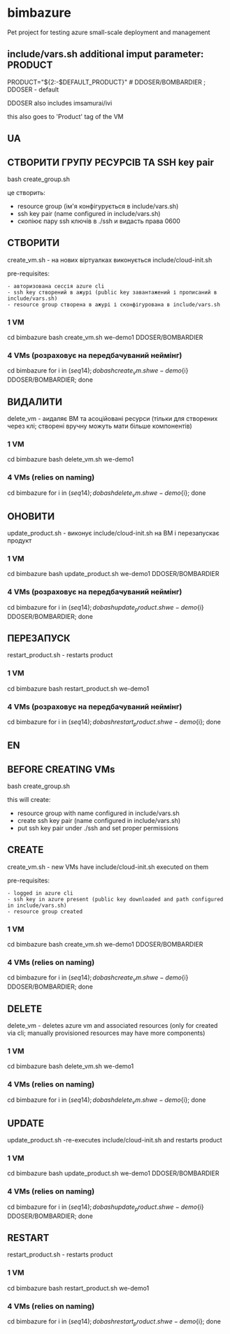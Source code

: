 # bimbazure
Pet project for testing azure small-scale deployment and management

## include/vars.sh additional imput parameter: PRODUCT
PRODUCT="${2:-$DEFAULT_PRODUCT}"  # DDOSER/BOMBARDIER ; DDOSER - default

DDOSER also includes imsamurai/ivi

this also goes to 'Product' tag of the VM

## UA
## СТВОРИТИ ГРУПУ РЕСУРСІВ ТА SSH key pair
bash create_group.sh

це створить:

  - resource group (ім'я конфігурується в include/vars.sh)
  - ssh key pair (name configured in include/vars.sh)
  - скопіює пару ssh ключів в ./ssh и видасть права 0600


## СТВОРИТИ
create_vm.sh - на нових віртуалках виконується include/cloud-init.sh

pre-requisites:

    - авторизована сессія azure cli
    - ssh key створений в ажурі (public key завантажений і прописаний в include/vars.sh)
    - resource group створена в ажурі і сконфігурована в include/vars.sh

### 1 VM
cd bimbazure
bash create_vm.sh we-demo1 DDOSER/BOMBARDIER

### 4 VMs (розраховує на передбачуваний неймінг)
cd bimbazure
for i in $(seq 1 4); do bash create_vm.sh we-demo${i} DDOSER/BOMBARDIER; done



## ВИДАЛИТИ
delete_vm - аидаляє ВМ та асоційовані ресурси (тільки для створених через клі; створені вручну можуть мати більше компонентів)

### 1 VM
cd bimbazure
bash delete_vm.sh we-demo1

### 4 VMs (relies on naming)
cd bimbazure
for i in $(seq 1 4); do bash delete_vm.sh we-demo${i}; done

## ОНОВИТИ
update_product.sh - виконує include/cloud-init.sh на ВМ і перезапускає продукт

### 1 VM
cd bimbazure
bash update_product.sh we-demo1 DDOSER/BOMBARDIER

### 4 VMs (розраховує на передбачуваний неймінг)
cd bimbazure
for i in $(seq 1 4); do bash update_product.sh we-demo${i} DDOSER/BOMBARDIER; done


## ПЕРЕЗАПУСК
restart_product.sh - restarts product

### 1 VM
cd bimbazure
bash restart_product.sh we-demo1

### 4 VMs (розраховує на передбачуваний неймінг)
cd bimbazure
for i in $(seq 1 4); do bash restart_product.sh we-demo${i}; done


## EN
## BEFORE CREATING VMs
bash create_group.sh

this will create:

  - resource group with name configured in include/vars.sh
  - create ssh key pair (name configured in include/vars.sh)
  - put ssh key pair under ./ssh and set proper permissions

## CREATE
create_vm.sh - new VMs have include/cloud-init.sh executed on them

pre-requisites:

    - logged in azure cli
    - ssh key in azure present (public key downloaded and path configured in include/vars.sh)
    - resource group created

### 1 VM
cd bimbazure
bash create_vm.sh we-demo1 DDOSER/BOMBARDIER

### 4 VMs (relies on naming)
cd bimbazure
for i in $(seq 1 4); do bash create_vm.sh we-demo${i} DDOSER/BOMBARDIER; done



## DELETE
delete_vm - deletes azure vm and associated resources (only for created via cli; manually provisioned resources may have more components)

### 1 VM
cd bimbazure
bash delete_vm.sh we-demo1

### 4 VMs (relies on naming)
cd bimbazure
for i in $(seq 1 4); do bash delete_vm.sh we-demo${i}; done

## UPDATE
update_product.sh -re-executes include/cloud-init.sh and restarts product

### 1 VM
cd bimbazure
bash update_product.sh we-demo1 DDOSER/BOMBARDIER

### 4 VMs (relies on naming)
cd bimbazure
for i in $(seq 1 4); do bash update_product.sh we-demo${i} DDOSER/BOMBARDIER; done


## RESTART
restart_product.sh - restarts product

### 1 VM
cd bimbazure
bash restart_product.sh we-demo1

### 4 VMs (relies on naming)
cd bimbazure
for i in $(seq 1 4); do bash restart_product.sh we-demo${i}; done
